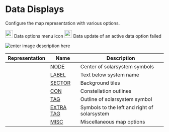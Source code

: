 # Data Displays
Configure the map representation with various options.

<img src="https://raw.githubusercontent.com/Risingson/eedocs/master/docs/images/Node-100_off.png" width="24" height="24" border="0" style="opacity:0.9;"> Data options menu icon
<img src="https://raw.githubusercontent.com/Risingson/eedocs/master/docs/images/NodeRed-100_on.png" width="24" height="24" border="0" style="opacity:0.9;"> Data update of an active data option failed

![enter image description here](https://raw.githubusercontent.com/Risingson/eedocs/master/docs/images/menus/data-displays.png)

| Representation| Name | Description|
|--|--|--|
| | [NODE](https://eedocs.readthedocs.io/en/latest/map/map-options-node/) | Center of solarsystem symbols |
| | [LABEL](https://eedocs.readthedocs.io/en/latest/map/map-options-label/) | Text below system name|
| | [SECTOR](https://eedocs.readthedocs.io/en/latest/map/map-options-sector/) | Background tiles |
| | [CON](https://eedocs.readthedocs.io/en/latest/map/map-options-con/) | Constellation outlines |
| | [TAG](https://eedocs.readthedocs.io/en/latest/map/map-options-tag/) | Outline of solarsystem symbol |
| | [EXTRA TAG](https://eedocs.readthedocs.io/en/latest/map/map-options-tag/) | Symbols to the left and right of solarsystem |
| | [MISC](https://eedocs.readthedocs.io/en/latest/map/map-options-misc/) | Miscellaneous map options |

<!--stackedit_data:
eyJoaXN0b3J5IjpbMTA5MDExNTA0MiwtMTE4MTMxMzA3NSwtMj
Y4Njc0NzAwXX0=
-->